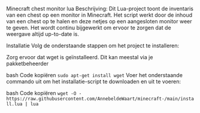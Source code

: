 Minecraft chest monitor lua 
Beschrijving:
Dit Lua-project toont de inventaris van een chest op een monitor in Minecraft. Het script werkt door de inhoud van een chest op te halen en deze netjes op een aangesloten monitor weer te geven. Het wordt continu bijgewerkt om ervoor te zorgen dat de weergave altijd up-to-date is.

Installatie
Volg de onderstaande stappen om het project te installeren:

Zorg ervoor dat wget is geïnstalleerd. Dit kan meestal via je pakketbeheerder

bash
Code kopiëren
```sudo apt-get install wget```
Voer het onderstaande commando uit om het installatie-script te downloaden en uit te voeren:

bash
Code kopiëren
```wget -O - https://raw.githubusercontent.com/AnnebeldeWaart/minecraft-/main/install.lua | lua```
